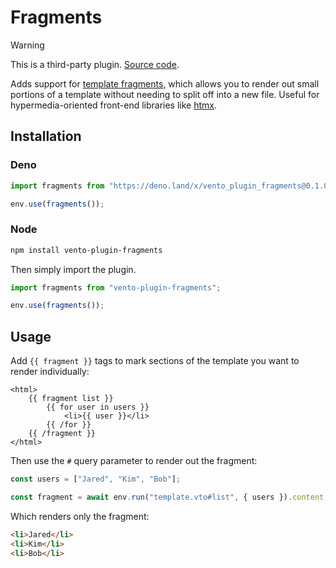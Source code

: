 # Fragments

> [!warning]
> This is a third-party plugin. [Source code](https://github.com/wrapperup/vento-plugin-fragments).

Adds support for
[template fragments](https://htmx.org/essays/template-fragments), which allows
you to render out small portions of a template without needing to split off into
a new file. Useful for hypermedia-oriented front-end libraries like
[htmx](https://htmx.org).

## Installation

### Deno

```js
import fragments from "https://deno.land/x/vento_plugin_fragments@0.1.0/mod.ts";

env.use(fragments());
```

### Node

```bash
npm install vento-plugin-fragments
```

Then simply import the plugin.

```js
import fragments from "vento-plugin-fragments";

env.use(fragments());
```

## Usage

Add `{{ fragment }}` tags to mark sections of the template you want to render
individually:

```nunjucks
<html>
    {{ fragment list }}
        {{ for user in users }}
            <li>{{ user }}</li>
        {{ /for }}
    {{ /fragment }}
</html>
```

Then use the `#` query parameter to render out the fragment:

```js
const users = ["Jared", "Kim", "Bob"];

const fragment = await env.run("template.vto#list", { users }).content;
```

Which renders only the fragment:

```html
<li>Jared</li>
<li>Kim</li>
<li>Bob</li>
```
